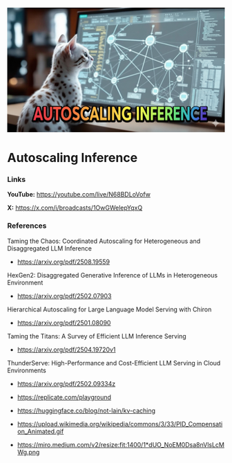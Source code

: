 ![thumbnail](thumbnail.png)

# Autoscaling Inference

### Links

**YouTube:** https://youtube.com/live/N68BDLoVofw

**X:** https://x.com/i/broadcasts/1OwGWelepYqxQ

### References

Taming the Chaos: Coordinated Autoscaling for Heterogeneous and Disaggregated LLM Inference
- https://arxiv.org/pdf/2508.19559

HexGen2: Disaggregated Generative Inference of LLMs in Heterogeneous Environment
- https://arxiv.org/pdf/2502.07903

Hierarchical Autoscaling for Large Language Model Serving with Chiron
- https://arxiv.org/pdf/2501.08090

Taming the Titans: A Survey of Efficient LLM Inference Serving
- https://arxiv.org/pdf/2504.19720v1

ThunderServe: High-Performance and Cost-Efficient LLM Serving in Cloud Environments
- https://arxiv.org/pdf/2502.09334z


- https://replicate.com/playground
- https://huggingface.co/blog/not-lain/kv-caching
- https://upload.wikimedia.org/wikipedia/commons/3/33/PID_Compensation_Animated.gif
- https://miro.medium.com/v2/resize:fit:1400/1*dUO_NoEM0Dsa8nVlsLcMWg.png
